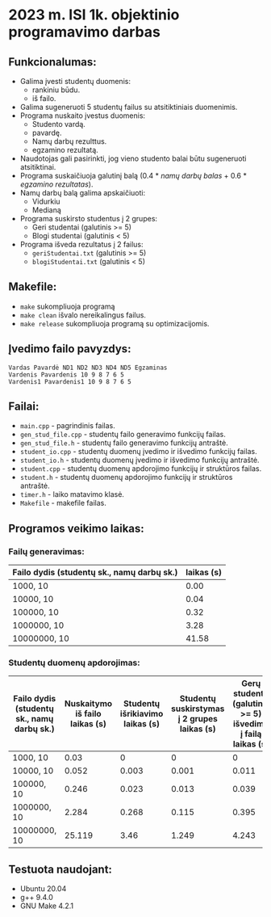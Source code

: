 # 2023 m. ISI 1k. objektinio programavimo darbas

## Funkcionalumas:
- Galima įvesti studentų duomenis:
    - rankiniu būdu.
    - iš failo.
- Galima sugeneruoti 5 studentų failus su atsitiktiniais duomenimis.
- Programa nuskaito įvestus duomenis:
    - Studento vardą.
    - pavardę.
    - Namų darbų rezulttus.
    - egzamino rezultatą.
- Naudotojas gali pasirinkti, jog vieno studento balai būtu sugeneruoti atsitiktinai.
- Programa suskaičiuoja galutinį balą (0.4 * *namų darbų balas* + 0.6 * *egzamino rezultatas*).
- Namų darbų balą galima apskaičiuoti:
    - Vidurkiu
    - Medianą
- Programa suskirsto studentus į 2 grupes:
    - Geri studentai (galutinis >= 5)
    - Blogi studentai (galutinis < 5)
- Programa išveda rezultatus į 2 failus:
    - `geriStudentai.txt` (galutinis >= 5)
    - `blogiStudentai.txt` (galutinis < 5)

## Makefile:
- `make` sukompliuoja programą
- `make clean` išvalo nereikalingus failus.
- `make release` sukompliuoja programą su optimizacijomis.

## Įvedimo failo pavyzdys:
```
Vardas Pavardė ND1 ND2 ND3 ND4 ND5 Egzaminas
Vardenis Pavardenis 10 9 8 7 6 5
Vardenis1 Pavardenis1 10 9 8 7 6 5
```

## Failai:
- `main.cpp` - pagrindinis failas.
- `gen_stud_file.cpp` - studentų failo generavimo funkcijų failas.
- `gen_stud_file.h` - studentų failo generavimo funkcijų antraštė.
- `student_io.cpp` - studentų duomenų įvedimo ir išvedimo funkcijų failas.
- `student_io.h` - studentų duomenų įvedimo ir išvedimo funkcijų antraštė.
- `student.cpp` - studentų duomenų apdorojimo funkcijų ir struktūros failas.
- `student.h` - studentų duomenų apdorojimo funkcijų ir struktūros antraštė.
- `timer.h` - laiko matavimo klasė.
- `Makefile` - makefile failas.

## Programos veikimo laikas:

### Failų generavimas:
| Failo dydis (studentų sk., namų darbų sk.) | laikas (s) |
|--------------------------------------------|------------|
| 1000, 10                                   | 0.00       |
| 10000, 10                                  | 0.04       |
| 100000, 10                                 | 0.32       |
| 1000000, 10                                | 3.28       |
| 10000000, 10                               | 41.58      |

### Studentų duomenų apdorojimas:
| Failo dydis (studentų sk., namų darbų sk.) | Nuskaitymo iš failo laikas (s) | Studentų išrikiavimo laikas (s) | Studentų suskirstymas į 2 grupes laikas (s) | Gerų studentų (galutinis >= 5) išvedimo į failą laikas (s) | Blogų studentų (galutinis < 5) išvedimo į failą laikas (s) | Visos programos laikas (s) |
|--------------------------------------------|--------------------------------|---------------------------------|---------------------------------------------|-------------------------------------------------------------|-------------------------------------------------------------|----------------------------|
| 1000, 10                                   | 0.03                           | 0                               | 0                                           | 0                                                           | 0                                                           | 0.03                      |
| 10000, 10                                  | 0.052                          | 0.003                           | 0.001                                       | 0.011                                                       | 0.006                                                       | 0.073                      |
| 100000, 10                                 | 0.246                          | 0.023                           | 0.013                                       | 0.039                                                       | 0.034                                                       | 0.355                      |
| 1000000, 10                                | 2.284                          | 0.268                           | 0.115                                       | 0.395                                                       | 0.389                                                       | 3.451                      |
| 10000000, 10                               | 25.119                         | 3.46                            | 1.249                                       | 4.243                                                       | 3.977                                                       | 38.048                     |
## Testuota naudojant:
- Ubuntu 20.04
- g++ 9.4.0
- GNU Make 4.2.1
